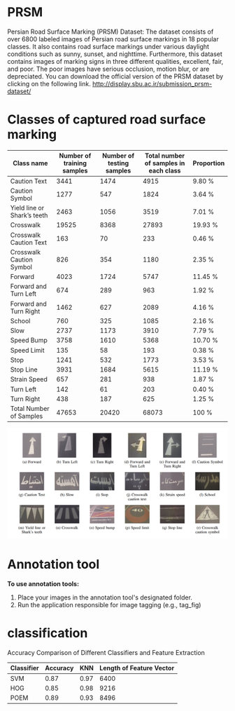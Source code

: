 # PRSM
Persian Road Surface Marking (PRSM) Dataset: The dataset consists of over 6800 labeled images of Persian road surface markings in 18 popular classes. It also contains road surface markings under various daylight conditions such as sunny, sunset, and nighttime. Furthermore, this dataset contains images of marking signs in three different qualities, excellent, fair, and poor. The poor images have serious occlusion, motion blur, or are depreciated.
You can download the official version of the PRSM dataset by clicking on the following link.
http://display.sbu.ac.ir/submission_prsm-dataset/


# Classes of captured road surface marking
| Class name | Number of training samples | Number of testing samples | Total number of samples in each class | Proportion |
|---|---|---|---|---|
| Caution Text | 3441 | 1474 | 4915 | 9.80 % |
| Caution Symbol | 1277 | 547 | 1824 | 3.64 % |
| Yield line or Shark’s teeth | 2463 | 1056 | 3519 | 7.01 % |
| Crosswalk | 19525 | 8368 | 27893 | 19.93 % |
| Crosswalk Caution Text | 163 | 70 | 233 | 0.46 % |
| Crosswalk Caution Symbol | 826 | 354 | 1180 | 2.35 % |
| Forward | 4023 | 1724 | 5747 | 11.45 % |
| Forward and Turn Left | 674 | 289 | 963 | 1.92 % |
| Forward and Turn Right | 1462 | 627 | 2089 | 4.16 % |
| School | 760 | 325 | 1085 | 2.16 % |
| Slow | 2737 | 1173 | 3910 | 7.79 % |
| Speed Bump | 3758 | 1610 | 5368 | 10.70 % |
| Speed Limit | 135 | 58 | 193 | 0.38 % |
| Stop | 1241 | 532 | 1773 | 3.53 % |
| Stop Line | 3931 | 1684 | 5615 | 11.19 % |
| Strain Speed | 657 | 281 | 938 | 1.87 % |
| Turn Left | 142 | 61 | 203 | 0.40 % |
| Turn Right | 438 | 187 | 625 | 1.25 % |
| Total Number of Samples | 47653 | 20420 | 68073 | 100 % |

![Classes of captured road surface marking](Images/PRSM.png)
# Annotation tool
**To use annotation tools:**
1. Place your images in the annotation tool's designated folder.
2. Run the application responsible for image tagging (e.g., tag_fig)

# classification
Accuracy Comparison of Different Classifiers and Feature Extraction

| Classifier | Accuracy | KNN | Length of Feature Vector |
|---|---|---|---|
| SVM | 0.87 | 0.97 | 6400 |
| HOG | 0.85 | 0.98 | 9216 |
| POEM | 0.89 | 0.93 | 8496 |
